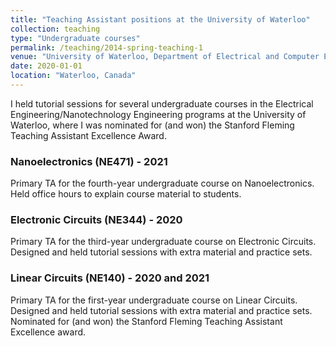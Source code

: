 ```yaml
---
title: "Teaching Assistant positions at the University of Waterloo"
collection: teaching
type: "Undergraduate courses"
permalink: /teaching/2014-spring-teaching-1
venue: "University of Waterloo, Department of Electrical and Computer Engineering"
date: 2020-01-01
location: "Waterloo, Canada"
---
```


I held tutorial sessions for several undergraduate courses in the Electrical Engineering/Nanotechnology Engineering programs at the University of Waterloo, where I was nominated for (and won) the Stanford Fleming Teaching Assistant Excellence Award.


### Nanoelectronics (NE471) - 2021

Primary TA for the fourth-year undergraduate course on Nanoelectronics. Held office hours to explain course material to students.

### Electronic Circuits (NE344) - 2020

Primary TA for the third-year undergraduate course on Electronic Circuits. Designed and held tutorial sessions with extra material and practice sets. 

### Linear Circuits (NE140) - 2020 and 2021

Primary TA for the first-year undergraduate course on Linear Circuits. Designed and held tutorial sessions with extra material and practice sets. Nominated for (and won) the Stanford Fleming Teaching Assistant Excellence award. 
